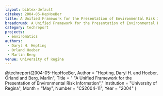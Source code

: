 ```yaml
---
layout: bibtex-default
citekey: 2004-05-HepHoeBer
title: A Unified Framework for the Presentation of Environmental Risk Information (2004)
breadcrumb: A Unified Framework for the Presentation of Environmental Risk Information (2004)
category: techreport
projects:
 - enviromatics
authors:
 - Daryl H. Hepting
 - Orland Hoeber
 - Marlin Berg
venue: University of Regina
---
```

@techreport{2004-05-HepHoeBer,
	Author =  "Hepting, Daryl H. and Hoeber, Orland and Berg, Marlin",
	Title = " "A Unified Framework for the Presentation of Environmental Risk Information","
	Institution =  "University of Regina",
	Month =  "May",
	Number =  "CS2004-11",
	Year =  "2004"
}
